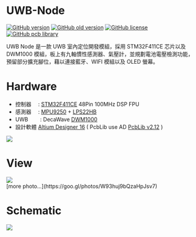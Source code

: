 UWB-Node
========
[![GitHub version](https://img.shields.io/badge/version-v1.2-brightgreen.svg)](https://github.com/KitSprout/UWB-Node)
[![GitHub old version](https://img.shields.io/badge/old%20version-%20v1.0-green.svg)](https://github.com/KitSprout/UWB-Node/releases/tag/v1.0)
[![GitHub license](https://img.shields.io/badge/license-%20MIT%20%2F%20CC%20BY--SA%204.0-blue.svg)](https://github.com/KitSprout/UWB-Node/blob/master/LICENSE)
[![GitHub pcb library](https://img.shields.io/badge/pcb%20library-%20v2.12-yellow.svg)](https://github.com/KitSprout/AltiumDesigner_PcbLibrary/releases/tag/v2.12)

UWB Node 是一款 UWB 室內定位開發模組，採用 STM32F411CE 芯片以及 DWM1000 模組，板上有九軸慣性感測器、氣壓計，並規劃電池電壓檢測功能，預留部分擴充腳位，藉以連接藍牙、WIFI 模組以及 OLED 螢幕。

Hardware
========
* 控制器　 : [STM32F411CE](http://www.st.com/web/en/catalog/mmc/FM141/SC1169/SS1577/LN1877/PF260148) 48Pin 100MHz DSP FPU
* 感測器　 : [MPU9250](https://www.invensense.com/products/motion-tracking/9-axis/mpu-9250/) + [LPS22HB](http://www.st.com/content/st_com/en/products/mems-and-sensors/pressure-sensors/lps22hb.html)
* UWB　　 : DecaWave [DWM1000](http://www.decawave.com/products/dwm1000-module)
* 設計軟體 [Altium Designer 16](http://www.altium.com/en/products/altium-designer) ( PcbLib use AD [PcbLib v2.12](https://github.com/KitSprout/AltiumDesigner_PcbLibrary/releases/tag/v2.12) )

<img src="https://lh3.googleusercontent.com/pQ7BopdjN-gVYOG8wm8I_R0amw77cDrUzewzARG8QNo_p4aVc2wkJQYsrMeRPm0QME2RE9v7uvN7XYaHzIq5KpJ5QTPE6zgiab9SlENyY6HeMo6gvfN_VN8rlICWM1hCoh-hBtQDuU4a1mNY2GB_48JGpFoviRlp3c4zyV5JxC1_cg5ltCCD-C71ARulXYUSfAZPmx2rK98cbVpwSIGSJugkxpqMxMQnjBkcSp-C2XwHUq6wZAo76RbzJnHx9ZTqQblGVyCjoXMIdWlc9CcuwS9BBVyAbBPJ16gmKn-HdPZvG2w13C6g0TO30680J1QOouhlGbqHKRIPfvnjzG736Niny6bORYA0CfWV2fqMH_KSNbM6Rc1c2OB85N8buGm1uvxfOMDr8E6fC796tKJsUtV0RZTZXKW9SRj-JbhN2GwggpjN0gKts2xCjquweDuIiomtDytirDATeg41_eJorwWWdLU9w9m-j47RyrfpvJE9fbBBkcJkNu9IssG5qUq0GxmDJK_rl0d_rtf_l3eQF4_6UBxoyjp21zvVTEWZQXEkMaeQhgiliP0eSdRir3dXMkxXbN8UW3oZN_e6FRJ-j-Rg8puhYWdpPvTASk2LtPLUJX1n=w381-h276-no"/>

View
========
<img src="https://lh3.googleusercontent.com/253C_XjY5QrzkHj9jU5nW3GMJcE52MzS_0MwQulyRT63yu781R0tdCL0rWfQaiV8sXaUT0I6d5OgwsMB9My000SVux2-vEmrsWV5tgWydhWRkmgSoEXkY0SYKR8qYvExFk4hTj0quaUUnFTtCpERlNZoz_tkWPgwP-zAzX3fqZv7mIMz6UQO7LlWbBCS3IfKJa1B9ntHs0Xvi_hGc-ISfVA7eelV2LgXCVztlQ-I2cWI9V54Wn4Nr56NP7YbvvyeUh3wdHxPXEpZX_sF7_--D-8PmWsNjrD0HgDEFhLvf1pM7PtLoxNElu-I5Mq2TX7L2utC7p6Zr096hl5CNhfXCMA95lqz-B-7O9F_ekBXBKo4Tz84rnwTeXk5JCLiVZILCrG4kxx7ts1SiblQ59_py_vzDciMiC5gQ9HhB-aNfGUzrEjjMQadlMLjEvrIQU87K7pShsMYe8a7JnPwKLAalBVVc91Ykyeq_pCtY7Gn6bAXCMt4CKCD48XaEpkTCK1qwmUXRez3NHHnjRyRVfuYJVcC-zmqZJQj6SmAyMRvTNQhdhgHatE6LjM_y5-aO_zihuQpMivVdncazjrAmNaBW2NIw8TmAxLCkOHt_z8PktN4p6XE=w1027-h770-no"/>

<br />
[more photo...](https://goo.gl/photos/W93huj9bQzaHpJsv7)

Schematic
========
<img src="https://lh3.googleusercontent.com/e1kFH0VYdga2kUgn1RYbRyb9w9bVBomTIqkBuT80-z-KbchTS7NkgXQrkw4rjkJdK-hA0vE8ZF4Fb2LzJ5zKidpfvaGNhR4ZDVAFzh4sCjOxRpTShdKrjCMupd21vXxKEQGyOrQ9JZCX0thS1MsKS6_Hb__LlaSjvffHqkmsvx8Os1Qoe0TiNFQTQphq5nilW9-_wcKPnHuqEFAer18CPccYBHzlv5VNDcHCGAUqQR7ojt5UZn1KgYEOAIBWZf31n6wXaeD7vJQI8btL9d16YDID9CwC-ujo90QFheJMCt3_gLY40534U5QSv1y1PP8hETZIuWd_Te4qc17PqbgnKJf1muKMrXpQjToZvNTWytkQIwCyCsBbhEaUJUfk3g13OtQ6GV4xbc7EPZeqNi3OzrVdzwt4SquvpXX4eeptnb1euZO75GbXTThOmvAThX61HHdZ2Q_vLYtFD5pffRLHHbxOCOVD6cWu1ILH1SqQ6VcPv1WBFuN2i6fMnfgQhGE5TpWXE7sGZUKCClgHEyFdZtzKOAZLawXVCH_cH_roktU-DYgg1zIMFU6KdVhEuuYDZcz5PdspoSNT4Qg8-bSsuOaAR9K06fsweQqc0hgdOPNsCnlV=w990-h770-no"/>
